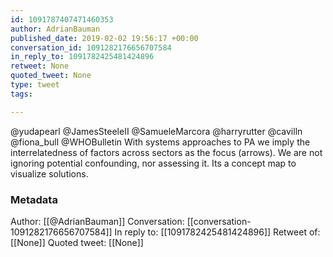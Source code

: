```yaml
---
id: 1091787407471460353
author: AdrianBauman
published_date: 2019-02-02 19:56:17 +00:00
conversation_id: 1091282176656707584
in_reply_to: 1091782425481424896
retweet: None
quoted_tweet: None
type: tweet
tags:

---
```


@yudapearl @JamesSteeleII @SamueleMarcora @harryrutter @cavilln @fiona_bull @WHOBulletin With systems approaches to PA we imply the interrelatedness of factors across sectors as the focus (arrows). We are not ignoring potential confounding, nor assessing it. Its a concept map to visualize solutions.

### Metadata

Author: [[@AdrianBauman]]
Conversation: [[conversation-1091282176656707584]]
In reply to: [[1091782425481424896]]
Retweet of: [[None]]
Quoted tweet: [[None]]
